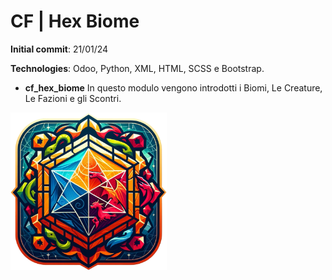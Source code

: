 # CF | Hex Biome
**Initial commit**: 21/01/24

**Technologies**: Odoo, Python, XML, HTML, SCSS e Bootstrap.

- **cf_hex_biome** In questo modulo vengono introdotti i Biomi, Le Creature, Le Fazioni e gli Scontri.

<img src="../cf_hex_base/static/description/icon.png" width="250"/>
